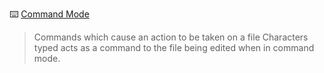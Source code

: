 :keyboard: [Command Mode](vi/command-mode/README.md)
> Commands which cause an action to be taken on a file 
Characters typed acts as a command to the file being edited when in command mode.